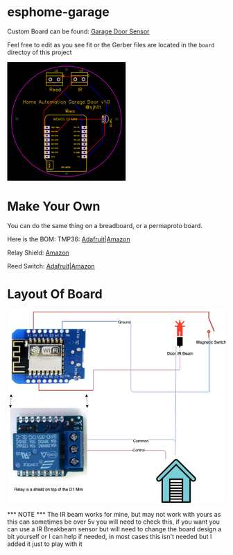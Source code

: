 # esphome-garage
Custom Board can be found: [Garage Door Sensor](https://easyeda.com/sjhilt/ha_sensor_copy)

Feel free to edit as you see fit or the Gerber files are located in the `board` directoy of this project 


![](https://github.com/sjhilt/esphome-garage/blob/main/garage_door.png)

# Make Your Own
You can do the same thing on a breadboard, or a permaproto board. 

Here is the BOM: 
TMP36: [Adafruit](https://www.adafruit.com/product/165)|[Amazon](https://www.amazon.com/KOOKYE-Temperature-TMP36-Precision-Raspberry/dp/B01GH32AQU/)

Relay Shield: [Amazon](https://www.amazon.com/HiLetgo-Relay-Shield-Module-WeMos/dp/B01NACU547/)

Reed Switch: [Adafruit](https://www.adafruit.com/product/375)|[Amazon](https://www.amazon.com/gp/product/B0154PTDFI/)


# Layout Of Board
![](https://github.com/sjhilt/esphome-garage/blob/main/garage_door_layout.png)


*** NOTE ***
The IR beam works for mine, but may not work with yours as this can sometimes be over 5v you will need to check this, if you want you can use a IR Breakbeam sensor but will need to change the board design a bit yourself or I can help if needed, in most cases this isn't needed but I added it just to play with it 
